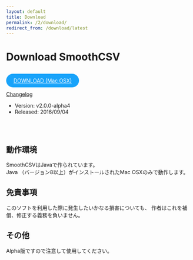 ```yaml
---
layout: default
title: Download
permalink: /2/download/
redirect_from: /download/latest
---
```

 
Download SmoothCSV
====


<a href="https://github.com/kohii/smoothcsv/releases/download/v2.0.0-alpha4/SmoothCSV-2.0.0-alpha4.dmg"
   target="_blank"
    style="background: #18a3fa; color: #fff; border: 0; outline: none; border-radius: 20px; font-size: 14px; padding: 10px 20px; display: inline-block; margin: 10px 0;">
    DOWNLOAD (Mac OSX)
</a><br>
<a href="https://github.com/kohii/smoothcsv/releases/tag/v2.0.0-alpha4" target="_blank">Changelog</a>

- Version: v2.0.0-alpha4
- Released: 2016/09/04

<br><br>

## 動作環境

SmoothCSVはJavaで作られています。  
Java （バージョン8以上）がインストールされたMac OSXのみで動作します。

## 免責事項

このソフトを利用した際に発生したいかなる損害についても、 作者はこれを補償、修正する義務を負いません。

## その他

Alpha版ですので注意して使用してください。